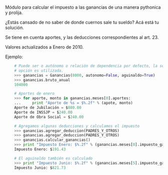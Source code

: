 Módulo para calcular el impuesto a las ganancias de una manera pythonica y prolija.

¿Estás cansado de no saber de donde cuernos sale tu sueldo? Acá está tu solución.

Se tiene en cuenta aportes, y las deducciones correspondientes al art. 23.

Valores actualizados a Enero de 2010.

Ejemplo:

```python
    # Puede ser o autónomo o relación de dependencia por defecto, la segunda
    # opción es utilizada.
    >>> ganancias = Ganancias(8000, autonomo=False, aguinaldo=True)
    >>> ganancias.bruto_anual
    104000

    # Aportes de enero
    >>> for aporte, monto in ganancias.meses[0].aportes:
    ...     print "Aporte de %s = $%.2f" % (apote, monto)
    Aporte de Jubilación = $880.00
    Aporte de INSSJP = $240.00
    Aporte de Obra Social = $240.00

    # Agregamos algunas deducciones y calculamos el impuesto
    >>> ganancias.agregar_deduccion(PADRES_Y_OTROS)
    >>> ganancias.agregar_deduccion(PADRES_Y_OTROS)
    >>> ganancias.calcular_ganancias()
    >>> print "Impuesto Enero: $%.2f" % (ganancias.meses[0].impuesto_ganancias)
    Impuesto Enero: $191.43

    # El aguinaldo también es calculado
    >>> print "Impuesto Junio: $%.2f" % (ganancias.meses[5].impuesto_ganancias)
    Impuesto Junio: $821.73
```
